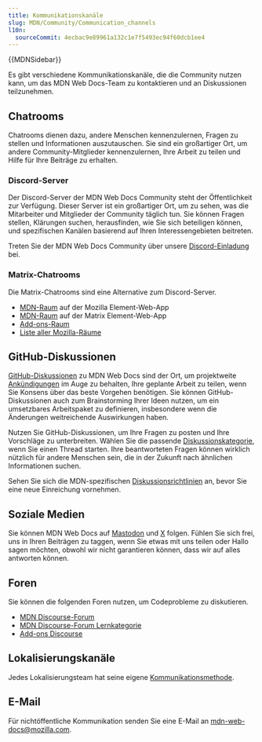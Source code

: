 ```yaml
---
title: Kommunikationskanäle
slug: MDN/Community/Communication_channels
l10n:
  sourceCommit: 4ecbac9e89961a132c1e7f5493ec94f60dcb1ee4
---
```


{{MDNSidebar}}

Es gibt verschiedene Kommunikationskanäle, die die Community nutzen kann, um das MDN Web Docs-Team zu kontaktieren und an Diskussionen teilzunehmen.

## Chatrooms

Chatrooms dienen dazu, andere Menschen kennenzulernen, Fragen zu stellen und Informationen auszutauschen.
Sie sind ein großartiger Ort, um andere Community-Mitglieder kennenzulernen, Ihre Arbeit zu teilen und Hilfe für Ihre Beiträge zu erhalten.

### Discord-Server

Der Discord-Server der MDN Web Docs Community steht der Öffentlichkeit zur Verfügung.
Dieser Server ist ein großartiger Ort, um zu sehen, was die Mitarbeiter und Mitglieder der Community täglich tun.
Sie können Fragen stellen, Klärungen suchen, herausfinden, wie Sie sich beteiligen können, und spezifischen Kanälen basierend auf Ihren Interessengebieten beitreten.

Treten Sie der MDN Web Docs Community über unsere [Discord-Einladung](/discord) bei.

### Matrix-Chatrooms

Die Matrix-Chatrooms sind eine Alternative zum Discord-Server.

- [MDN-Raum](https://chat.mozilla.org/#/room/#mdn:mozilla.org) auf der Mozilla Element-Web-App
- [MDN-Raum](https://app.element.io/#/room/#mdn:mozilla.org) auf der Matrix Element-Web-App
- [Add-ons-Raum](https://chat.mozilla.org/#/room/#addons:mozilla.org)
- [Liste aller Mozilla-Räume](https://wiki.mozilla.org/Matrix#Commonly_used_rooms)

## GitHub-Diskussionen

[GitHub-Diskussionen](https://github.com/orgs/mdn/discussions) zu MDN Web Docs sind der Ort, um projektweite [Ankündigungen](https://github.com/orgs/mdn/discussions/categories/announcements) im Auge zu behalten, Ihre geplante Arbeit zu teilen, wenn Sie Konsens über das beste Vorgehen benötigen.
Sie können GitHub-Diskussionen auch zum Brainstorming Ihrer Ideen nutzen, um ein umsetzbares Arbeitspaket zu definieren, insbesondere wenn die Änderungen weitreichende Auswirkungen haben.

Nutzen Sie GitHub-Diskussionen, um Ihre Fragen zu posten und Ihre Vorschläge zu unterbreiten.
Wählen Sie die passende [Diskussionskategorie](https://github.com/mdn/mdn-community#github-discussions), wenn Sie einen Thread starten.
Ihre beantworteten Fragen können wirklich nützlich für andere Menschen sein, die in der Zukunft nach ähnlichen Informationen suchen.

Sehen Sie sich die MDN-spezifischen [Diskussionsrichtlinien](/de/docs/MDN/Community/Discussions) an, bevor Sie eine neue Einreichung vornehmen.

## Soziale Medien

Sie können MDN Web Docs auf [Mastodon](https://mozilla.social/@mdn) und [X](https://x.com/MozDevNet) folgen.
Fühlen Sie sich frei, uns in Ihren Beiträgen zu taggen, wenn Sie etwas mit uns teilen oder Hallo sagen möchten, obwohl wir nicht garantieren können, dass wir auf alles antworten können.

## Foren

Sie können die folgenden Foren nutzen, um Codeprobleme zu diskutieren.

- [MDN Discourse-Forum](https://discourse.mozilla.org/c/mdn/236)
- [MDN Discourse-Forum Lernkategorie](https://discourse.mozilla.org/c/mdn/learn/250)
- [Add-ons Discourse](https://discourse.mozilla.org/c/add-ons/35)

## Lokalisierungskanäle

Jedes Lokalisierungsteam hat seine eigene [Kommunikationsmethode](/de/docs/MDN/Community/Contributing/Translated_content).

## E-Mail

Für nichtöffentliche Kommunikation senden Sie eine E-Mail an [mdn-web-docs@mozilla.com](mailto:mdn-web-docs@mozilla.com).
